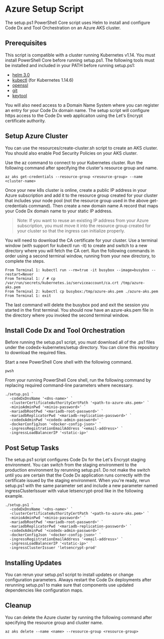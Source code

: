 
# Azure Setup Script

The setup.ps1 PowerShell Core script uses Helm to install and configure Code Dx and Tool Orchestration on an Azure AKS cluster.

## Prerequisites

This script is compatible with a cluster running Kubernetes v1.14. You must install PowerShell Core before running setup.ps1. The following tools must be installed and included in your PATH before running setup.ps1:

- [helm 3.0](https://helm.sh/docs/install)
- [kubectl](https://kubernetes.io/docs/tasks/tools/install-kubectl/) (for Kubernetes 1.14.6)
- [openssl](https://www.openssl.org/)
- [git](https://git-scm.com/)
- [keytool](https://adoptopenjdk.net/installation.html)

You will also need access to a Domain Name System where you can register an entry for your Code Dx domain name. The setup script will configure https access to the Code Dx web applicaiton using the Let's Encrypt certificate authority.

## Setup Azure Cluster

You can use the resources/create-cluster.sh script to create an AKS cluster. You should also enable Pod Security Policies on your AKS cluster.

Use the az command to connect to your Kubernetes cluster. Run the following command after specifying the cluster's resource group and name.

```
az aks get-credentials --resource-group <resource-group> --name <cluster-name>
```

Once your new k8s cluster is online, create a public IP address in your Azure subscription and add it to the resource group created for your cluster that includes your node pool (not the resource group used in the above get-credentials command). Then create a new domain name A record that maps your Code Dx domain name to your static IP address.

>Note: If you want to reuse an existing IP address from your Azure subscription, you must move it into the resource group created for your cluster so that the ingress can initialize properly.

You will need to download the CA certificate for your cluster. Use a terminal window (with support for kubectl run -it) to create and switch to a new directory where you will fetch the CA cert. Run the following commands in order using a second terminal window, running from your new directory, to complete the steps.

```
From Terminal 1: kubectl run --rm=true -it busybox --image=busybox --restart=Never
From Terminal 1: / # cp /var/run/secrets/kubernetes.io/serviceaccount/ca.crt /tmp/azure-aks.pem
From Terminal 2: kubectl cp busybox:/tmp/azure-aks.pem ./azure-aks.pem
From Terminal 1: exit
```

The last command will delete the busybox pod and exit the session you started in the first terminal. You should now have an azure-aks.pem file in the directory where you invoked the second terminal window.

## Install Code Dx and Tool Orchestration

Before running the setup.ps1 script, you must download all of the .ps1 files under the codedx-kubernetes/setup directory. You can clone this repository to download the required files.

Start a new PowerShell Core shell with the following command.

```
pwsh
```

From your running PowerShell Core shell, run the following command by replacing required command-line parameters where necessary.

```
./setup.ps1 `
  -codeDxDnsName '<dns-name>' `
  -clusterCertificateAuthorityCertPath '<path-to-azure-aks.pem>' `
  -minioAdminPwd '<minio-password>' `
  -mariadbRootPwd '<mariadb-root-password>' `
  -mariadbReplicatorPwd '<mariadb-replication-password>' `
  -codedxAdminPwd '<codedx-admin-password>' `
  -dockerConfigJson '<docker-config-json>' `
  -ingressRegistrationEmailAddress '<email-address>' `
  -ingressLoadBalancerIP '<static-ip>'
```

## Post Setup Tasks

The setup.ps1 script configures Code Dx for the Let's Encrypt staging environment. You can switch from the staging environment to the production environment by rerunning setup.ps1. Do not make the switch until you are certain that the Code Dx application runs correctly with the certificate issued by the staging environment. When you're ready, rerun setup.ps1 with the same parameter set and include a new parameter named ingressClusterIssuer with value letsencrypt-prod like in the following example.

```
./setup.ps1 `
  -codeDxDnsName '<dns-name>' `
  -clusterCertificateAuthorityCertPath '<path-to-azure-aks.pem>' `
  -minioAdminPwd '<minio-password>' `
  -mariadbRootPwd '<mariadb-root-password>' `
  -mariadbReplicatorPwd '<mariadb-replication-password>' `
  -codedxAdminPwd '<codedx-admin-password>' `
  -dockerConfigJson '<docker-config-json>' `
  -ingressRegistrationEmailAddress '<email-address>' `
  -ingressLoadBalancerIP '<static-ip>' `
  -ingressClusterIssuer 'letsencrypt-prod'
```
## Installing Updates

You can rerun your setup.ps1 script to install updates or change configuration parameters. Always restart the Code Dx deployments after rerunning setup.ps1 to make sure that components use updated dependencies like configuration maps.

## Cleanup

You can delete the Azure cluster by running the following command after specifying the resource group and cluster name.

```
az aks delete --name <name> --resource-group <resource-group>
```
